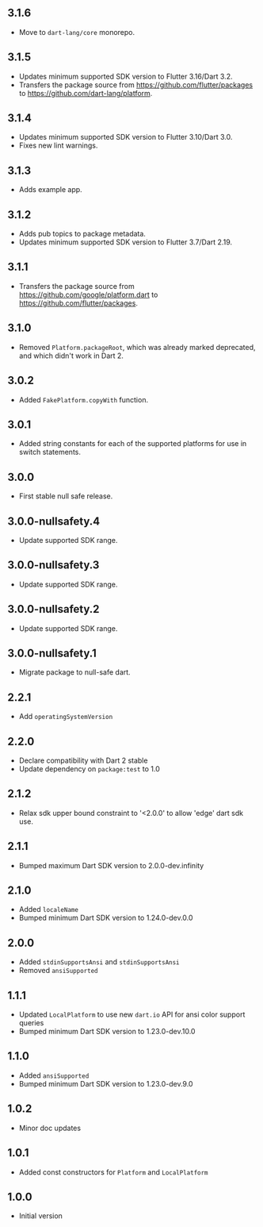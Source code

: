## 3.1.6

* Move to `dart-lang/core` monorepo.

## 3.1.5

* Updates minimum supported SDK version to Flutter 3.16/Dart 3.2.
* Transfers the package source from https://github.com/flutter/packages
  to https://github.com/dart-lang/platform.

## 3.1.4

* Updates minimum supported SDK version to Flutter 3.10/Dart 3.0.
* Fixes new lint warnings.

## 3.1.3

* Adds example app.

## 3.1.2

* Adds pub topics to package metadata.
* Updates minimum supported SDK version to Flutter 3.7/Dart 2.19.

## 3.1.1

* Transfers the package source from https://github.com/google/platform.dart to
  https://github.com/flutter/packages.

## 3.1.0

* Removed `Platform.packageRoot`, which was already marked deprecated, and which
  didn't work in Dart 2.

## 3.0.2

* Added `FakePlatform.copyWith` function.

## 3.0.1

* Added string constants for each of the supported platforms for use in switch
  statements.

## 3.0.0

* First stable null safe release.

## 3.0.0-nullsafety.4

* Update supported SDK range.

## 3.0.0-nullsafety.3

* Update supported SDK range.

## 3.0.0-nullsafety.2

* Update supported SDK range.

## 3.0.0-nullsafety.1

* Migrate package to null-safe dart.

## 2.2.1

* Add `operatingSystemVersion`

## 2.2.0

* Declare compatibility with Dart 2 stable
* Update dependency on `package:test` to 1.0

## 2.1.2

* Relax sdk upper bound constraint to  '<2.0.0' to allow 'edge' dart sdk use.

## 2.1.1

* Bumped maximum Dart SDK version to 2.0.0-dev.infinity

## 2.1.0

* Added `localeName`
* Bumped minimum Dart SDK version to 1.24.0-dev.0.0

## 2.0.0

* Added `stdinSupportsAnsi` and `stdinSupportsAnsi`
* Removed `ansiSupported`

## 1.1.1

* Updated `LocalPlatform` to use new `dart.io` API for ansi color support queries
* Bumped minimum Dart SDK version to 1.23.0-dev.10.0

## 1.1.0

* Added `ansiSupported`
* Bumped minimum Dart SDK version to 1.23.0-dev.9.0

## 1.0.2

* Minor doc updates

## 1.0.1

* Added const constructors for `Platform` and `LocalPlatform`

## 1.0.0

* Initial version
